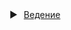 <details>
  <summary style="display: flex; align-items: center; list-style-type: none; outline: none;">
  <span style="margin-left: -16px; cursor: pointer;">&#9654;</span>
  <a href="11.Введение.md" style="margin-left: 10px;">Ведение</a>
</summary>

- [Обзор](11.Введение.md#обзор)  
- [Текущий охват API](11.Введение.md#текущий-охват-api)
  <details>
  <summary style="display: flex; align-items: center; list-style-type: none; outline: none;">
    <span style="margin-left: -16px; cursor: pointer;">&#9654;</span>
    <a href="11. Введение.md#ключевые-улучшения" style="margin-left: 10px;">Ключевые улучшения</a>
  </summary>

  - [Выравнивание продуктовых линеек](11.Введение.md#выравнивание-продуктовых-линеек)  
  - [Повышение эффективности капитала](11.Введение.md#повышение-эффективности-капитала)  
  - [Кредитование унифицированного аккаунта](11.Введение.md#кредитование-унифицированного-аккаунта)  
  - [Режим портфельной маржи](11.Введение.md#режим-портфельной-маржи)  
  - [Стандарт именования интерфейсов API](11.Введение.md#стандарт-именования-интерфейсов-api)  
  - [Отмена ордеров по валюте расчетов](11.Введение.md#отмена-ордеров-по-валюте-расчетов)  
  - [Добавление интерфейса страхового фонда](11.Введение.md#добавление-интерфейса-страхового-фонда)  
  - [Улучшения читаемости документации API](11.Введение.md#улучшения-читаемости-документации-api)  

  </details>

</details>
